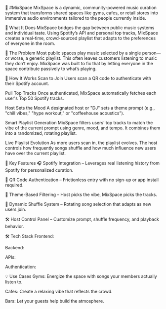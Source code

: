🎵 #MixSpace
MixSpace is a dynamic, community-powered music curation system that transforms shared spaces like gyms, cafes, or retail stores into immersive audio environments tailored to the people currently inside.

🚀 What It Does
MixSpace bridges the gap between public music systems and individual taste. Using Spotify’s API and personal top tracks, MixSpace creates a real-time, crowd-sourced playlist that adapts to the preferences of everyone in the room.

🔁 The Problem
Most public spaces play music selected by a single person—or worse, a generic playlist. This often leaves customers listening to music they don’t enjoy. MixSpace was built to fix that by letting everyone in the space contribute passively to what’s playing.

🎤 How It Works
Scan to Join
Users scan a QR code to authenticate with their Spotify account.

Pull Top Tracks
Once authenticated, MixSpace automatically fetches each user's Top 50 Spotify tracks.

Host Sets the Mood
A designated host or "DJ" sets a theme prompt (e.g., "chill vibes," "hype workout," or "coffeehouse acoustics").

Smart Playlist Generation
MixSpace filters users’ top tracks to match the vibe of the current prompt using genre, mood, and tempo. It combines them into a randomized, rotating playlist.

Live Playlist Evolution
As more users scan in, the playlist evolves. The host controls how frequently songs shuffle and how much influence new users have over the current playlist.

🧠 Key Features
🎧 Spotify Integration – Leverages real listening history from Spotify for personalized curation.

📡 QR Code Authentication – Frictionless entry with no sign-up or app install required.

🧩 Theme-Based Filtering – Host picks the vibe, MixSpace picks the tracks.

🔀 Dynamic Shuffle System – Rotating song selection that adapts as new users join.

🛠️ Host Control Panel – Customize prompt, shuffle frequency, and playback behavior.

🛠️ Tech Stack
Frontend: 

Backend: 

APIs: 

Authentication: 

💡 Use Cases
Gyms: Energize the space with songs your members actually listen to.

Cafes: Create a relaxing vibe that reflects the crowd.

Bars: Let your guests help build the atmosphere.

